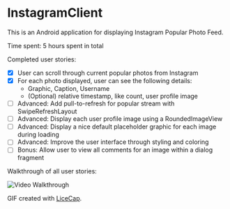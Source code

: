 # InstagramClient
This is an Android application for displaying Instagram Popular Photo Feed.

Time spent: 5 hours spent in total

Completed user stories:

 * [x] User can scroll through current popular photos from Instagram
 * [x] For each photo displayed, user can see the following details:
      * Graphic, Caption, Username
      * (Optional) relative timestamp, like count, user profile image
 * [ ] Advanced: Add pull-to-refresh for popular stream with SwipeRefreshLayout
 * [ ] Advanced: Display each user profile image using a RoundedImageView
 * [ ] Advanced: Display a nice default placeholder graphic for each image during loading
 * [ ] Advanced: Improve the user interface through styling and coloring
 * [ ] Bonus: Allow user to view all comments for an image within a dialog fragment

Walkthrough of all user stories:

![Video Walkthrough](InstagramClient.gif)

GIF created with [LiceCap](http://www.cockos.com/licecap/).

